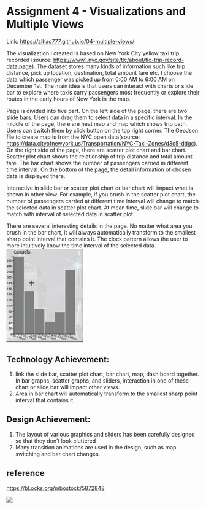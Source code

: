 Assignment 4 - Visualizations and Multiple Views  
===

Link: https://zihao777.github.io/04-multiple-views/    
     
The visualization I created is based on New York City yellow taxi trip recorded (source: https://www1.nyc.gov/site/tlc/about/tlc-trip-record-data.page). The dataset stores many kinds of information such like trip distance, pick up location, destination, total amount fare etc. I choose the data which passenger was picked up from 0:00 AM to 6:00 AM on December 1st. The main idea is that users can interact with charts or slide bar to explore where taxis carry passengers most frequently or explore their routes in the early hours of New York in the map.
     
Page is divided into five part. On the left side of the page, there are two slide bars. Users can drag them to select data in a specific interval. In the middle of the page, there are heat map and map which shows trip path. Users can switch them by click button on the top right corner. The GeoJson file to create map is from the NYC open data(source: https://data.cityofnewyork.us/Transportation/NYC-Taxi-Zones/d3c5-ddgc). On the right side of the page, there are scatter plot chart and bar chart. Scatter plot chart shows the relationship of trip distance and total amount fare. The bar chart shows the number of passengers carried in different time interval. On the bottom of the page, the detail information of chosen data is displayed there.     
    
Interactive in slide bar or scatter plot chart or bar chart will impact what is shown in other view. For example, if you brush in the scatter plot chart, the number of passengers carried at different time interval will change to match the selected data in scatter plot chart. At mean time, slide bar will change to match with interval of selected data in scatter plot.       
     
There are several interesting details in the page. No matter what area you brush in the bar chart, it will always automatically transform to the smallest sharp point interval that contains it. The clock pattern allows the user to more intuitively know the time interval of the selected data.     
<img src="img/a4-2.gif" width="200px">   
     
Technology Achievement:
----
1.	link the slide bar, scatter plot chart, bar chart, map, dash board together. In bar graphs, scatter graphs, and sliders, interaction in one of these chart or slide bar will impact other views.     
2.	Area in bar chart will automatically transform to the smallest sharp point interval that contains it.   
     
Design Achievement:
-----
1.	The layout of various graphics and sliders has been carefully designed so that they don’t look cluttered
2.	Many transition animations are used in the design, such as map switching and bar chart changes.

reference
----
https://bl.ocks.org/mbostock/5872848
     
<img src="img/a4-1.gif">
